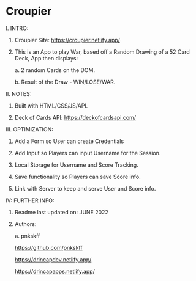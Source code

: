 # Croupier

I. INTRO:

  1. Croupier Site: https://croupier.netlify.app/

  2. This is an App to play War, based off a Random Drawing of a 52 Card Deck, App then displays:
  
     a. 2 random Cards on the DOM.
     
     b. Result of the Draw - WIN/LOSE/WAR. 

II. NOTES:

  1. Built with HTML/CSS/JS/API.
  
  2. Deck of Cards API: https://deckofcardsapi.com/

III. OPTIMIZATION:

  1. Add a Form so User can create Credentials
  
  2. Add Input so Players can input Username for the Session.
  
  3. Local Storage for Username and Score Tracking.
  
  4. Save functionality so Players can save Score info.
  
  5. Link with Server to keep and serve User and Score info.

IV: FURTHER INFO:

  1. Readme last updated on: JUNE 2022

  2. Authors:

     a. pnkskff
     
     https://github.com/pnkskff
     
     https://drincapdev.netlify.app/
     
     https://drincapapps.netlify.app/

